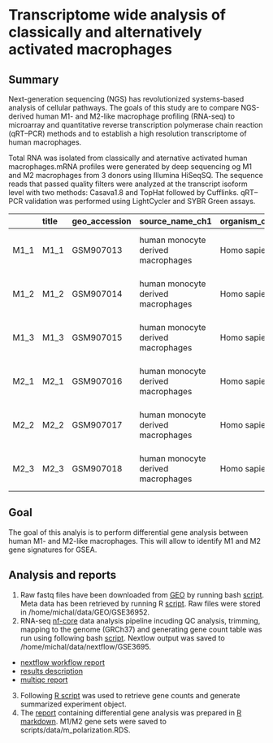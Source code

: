 # Transcriptome wide analysis of classically and alternatively activated macrophages

## Summary

Next-generation sequencing (NGS) has revolutionized systems-based analysis of cellular pathways. The goals of this study are to compare NGS-derived human M1- and M2-like macrophage profiling (RNA-seq) to microarray and quantitative reverse transcription polymerase chain reaction (qRT–PCR) methods and to establish a high resolution transcriptome of human macrophages.

Total RNA was isolated from classically and aternative activated human macrophages.mRNA profiles were generated by deep sequencing og M1 and M2 macrophages from 3 donors using Illumina HiSeqSQ. The sequence reads that passed quality filters were analyzed at the transcript isoform level with two methods: Casava1.8 and TopHat followed by Cufflinks. qRT–PCR validation was performed using LightCycler and SYBR Green assays.

|     |title |geo_accession |source_name_ch1                    |organism_ch1 |Run       |SRA_Sample |cell_type                                |group |
|:----|:-----|:-------------|:----------------------------------|:------------|:---------|:----------|:----------------------------------------|:-----|
|M1_1 |M1_1  |GSM907013     |human monocyte derived macrophages |Homo sapiens |SRR452328 |SRS306689  |M1 macrophages (classically activated)   |M1    |
|M1_2 |M1_2  |GSM907014     |human monocyte derived macrophages |Homo sapiens |SRR452329 |SRS306690  |M1 macrophages (classically activated)   |M1    |
|M1_3 |M1_3  |GSM907015     |human monocyte derived macrophages |Homo sapiens |SRR452330 |SRS306691  |M1 macrophages (classically activated)   |M1    |
|M2_1 |M2_1  |GSM907016     |human monocyte derived macrophages |Homo sapiens |SRR452331 |SRS306692  |M2 macrophages (alternatively activated) |M2    |
|M2_2 |M2_2  |GSM907017     |human monocyte derived macrophages |Homo sapiens |SRR452332 |SRS306693  |M2 macrophages (alternatively activated) |M2    |
|M2_3 |M2_3  |GSM907018     |human monocyte derived macrophages |Homo sapiens |SRR452333 |SRS306694  |M2 macrophages (alternatively activated) |M2    |

## Goal

The goal of this analyis is to perform differential gene analysis between human M1- and M2-like macrophages. This will allow to identify M1 and M2 gene signatures for GSEA.

## Analysis and reports

1. Raw fastq files have been downloaded from [GEO](https://www.ncbi.nlm.nih.gov/geo/query/acc.cgi?acc=GSE36952) by running bash [script](scripts/bin/fastdump.sh). Meta data has been retrieved by running R [script](/scripts/bin/importGEOdata.R). Raw files were stored in /home/michal/data/GEO/GSE36952.
2. RNA-seq [nf-core](https://github.com/nf-core/rnaseq) data analysis pipeline incuding QC analysis, trimming, mapping to the genome (GRCh37) and generating gene count table was run using following bash [script](scripts/bin/nextflow.sh). Nextlow output was saved to /home/michal/data/nextflow/GSE3695.

* [nextflow workflow report](https://zhe-lab-ihit.github.io/GSE36952_RNAseq/scripts/data/execution_report.html)
* [results description](https://zhe-lab-ihit.github.io/GSE36952_RNAseq/scripts/data/results_description.html)
* [multiqc report](https://zhe-lab-ihit.github.io/GSE36952_RNAseq/scripts/data/GSE36952_v6_multiqc_report.html)

3. Following [R script](scripts/bin/getFeatureCounts.R) was used to retrieve gene counts and generate summarized experiment object.
4. The [report](https://zhe-lab-ihit.github.io/GSE36952_RNAseq/scripts/exploratory_analysis.html) containing differential gene analysis was prepared in [R markdown](scripts/bin/exploratory_analysis.Rmd). M1/M2 gene sets were saved to scripts/data/m_polarization.RDS.

